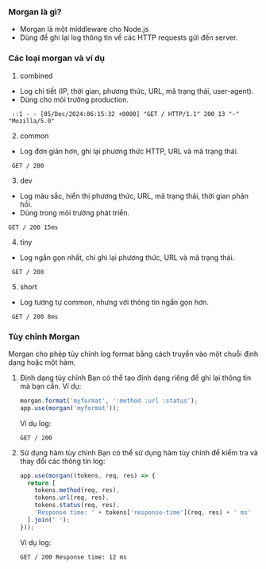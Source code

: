 ### Morgan là gì?

- Morgan là một middleware cho Node.js
- Dùng để ghi lại log thông tin về các HTTP requests gửi đến server.

### Các loại morgan và ví dụ

1. combined
  - Log chi tiết (IP, thời gian, phương thức, URL, mã trạng thái, user-agent).
  - Dùng cho môi trường production.
 
  ```
   ::1 - - [05/Dec/2024:06:15:32 +0000] "GET / HTTP/1.1" 200 13 "-" "Mozilla/5.0"
  ```

2. common
  - Log đơn giản hơn, ghi lại phương thức HTTP, URL và mã trạng thái.

  ```
   GET / 200
  ```

3. dev
  - Log màu sắc, hiển thị phương thức, URL, mã trạng thái, thời gian phản hồi.
  - Dùng trong môi trường phát triển.

   ```
   GET / 200 15ms
   ```

4. tiny
  - Log ngắn gọn nhất, chỉ ghi lại phương thức, URL và mã trạng thái.

  ```
   GET / 200
  ```

5. short
  - Log tương tự common, nhưng với thông tin ngắn gọn hơn.

  ```
   GET / 200 8ms
  ```

### Tùy chỉnh Morgan

Morgan cho phép tùy chỉnh log format bằng cách truyền vào một chuỗi định dạng hoặc một hàm. 

1. Định dạng tùy chỉnh
   Bạn có thể tạo định dạng riêng để ghi lại thông tin mà bạn cần. Ví dụ:
   ```javascript
   morgan.format('myformat', ':method :url :status');
   app.use(morgan('myformat'));
   ```
   Ví dụ log:
   ```
   GET / 200
   ```

2. Sử dụng hàm tùy chỉnh
   Bạn có thể sử dụng hàm tùy chỉnh để kiểm tra và thay đổi các thông tin log:
   ```javascript
   app.use(morgan((tokens, req, res) => {
     return [
       tokens.method(req, res),
       tokens.url(req, res),
       tokens.status(req, res),
       'Response time: ' + tokens['response-time'](req, res) + ' ms'
     ].join(' ');
   }));
   ```
   Ví dụ log:
   ```
   GET / 200 Response time: 12 ms
   ```
